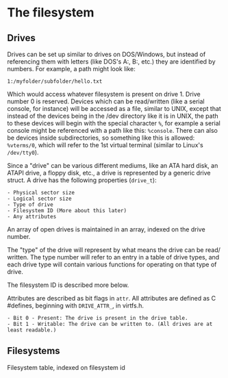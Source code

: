 # The filesystem

## Drives

Drives can be set up similar to drives on DOS/Windows, but instead of
referencing them with letters (like DOS's A:, B:, etc.) they are identified
by numbers. For example, a path might look like:

    1:/myfolder/subfolder/hello.txt

Which would access whatever filesystem is present on drive 1. Drive number 0 is
reserved. Devices which can be read/written (like a serial console, for
instance) will be accessed as a file, similar to UNIX, except that instead of
the devices being in the /dev directory like it is in UNIX, the path to these
devices will begin with the special character `%`, for example a serial console
might be referenced with a path like this: `%console`. There can also be
devices inside subdirectories, so something like this is allowed: `%vterms/0`,
which will refer to the 1st virtual terminal (similar to Linux's `/dev/tty0`).

Since a "drive" can be various different mediums, like an ATA hard disk, an
ATAPI drive, a floppy disk, etc., a drive is represented by a generic drive
struct. A drive has the following properties (`drive_t`):

    - Physical sector size
    - Logical sector size
    - Type of drive
    - Filesystem ID (More about this later)
    - Any attributes

An array of open drives is maintained in an array, indexed on the drive number.

The "type" of the drive will represent by what means the drive can be read/
written. The type number will refer to an entry in a table of drive types, and
each drive type will contain various functions for operating on that type of
drive.

The filesystem ID is described more below.

Attributes are described as bit flags in `attr`. All attributes are defined as
C #defines, beginning with `DRIVE_ATTR_`, in virtfs.h.

    - Bit 0 - Present: The drive is present in the drive table.
    - Bit 1 - Writable: The drive can be written to. (All drives are at least readable.)

## Filesystems

Filesystem table, indexed on filesystem id